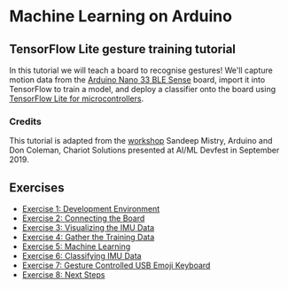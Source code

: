 # Machine Learning on Arduino
## TensorFlow Lite gesture training tutorial

In this tutorial we will teach a board to recognise gestures! We'll capture motion data from the [Arduino Nano 33 BLE Sense](https://store.arduino.cc/arduino-nano-33-ble-sense) board, import it into TensorFlow to train a model, and deploy a classifier onto the board using [TensorFlow Lite for microcontrollers](https://www.tensorflow.org/lite/microcontrollers/overview). 

### Credits

This tutorial is adapted from the [workshop](https://github.com/sandeepmistry/aimldevfest-workshop-2019) Sandeep Mistry, Arduino and Don Coleman, Chariot Solutions presented at AI/ML Devfest in September 2019. 




## Exercises

* [Exercise 1: Development Environment](exercises/exercise1.md)
* [Exercise 2: Connecting the Board](exercises/exercise2.md)
* [Exercise 3: Visualizing the IMU Data](exercises/exercise3.md)
* [Exercise 4: Gather the Training Data](exercises/exercise4.md)
* [Exercise 5: Machine Learning](exercises/exercise5.md)
* [Exercise 6: Classifying IMU Data](exercises/exercise6.md)
* [Exercise 7: Gesture Controlled USB Emoji Keyboard](exercises/exercise7.md)
* [Exercise 8: Next Steps](exercises/exercise8.md)


